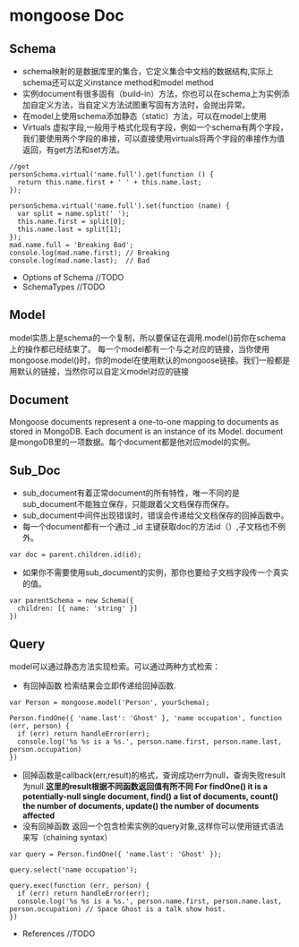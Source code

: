 # mongoose Doc
## Schema 
* schema映射的是数据库里的集合，它定义集合中文档的数据结构,实际上schema还可以定义instance method和model method
* 实例document有很多固有（build-in）方法，你也可以在schema上为实例添加自定义方法，当自定义方法试图重写固有方法时，会抛出异常。
* 在model上使用schema添加静态（static）方法，可以在model上使用
* Virtuals 虚拟字段,一般用于格式化现有字段，例如一个schema有两个字段，我们要使用两个字段的串接，可以直接使用virtuals将两个字段的串接作为值返回，有get方法和set方法。
```
//get
personSchema.virtual('name.full').get(function () {
  return this.name.first + ' ' + this.name.last;
});

personSchema.virtual('name.full').set(function (name) {
  var split = name.split(' ');
  this.name.first = split[0];
  this.name.last = split[1];
});
mad.name.full = 'Breaking Bad';
console.log(mad.name.first); // Breaking
console.log(mad.name.last);  // Bad

```
* Options of Schema  //TODO
* SchemaTypes   //TODO
## Model
model实质上是schema的一个复制，所以要保证在调用.model()前你在schema上的操作都已经结束了。
每一个model都有一个与之对应的链接，当你使用mongoose.model()时，你的model在使用默认的mongoose链接。我们一般都是用默认的链接，当然你可以自定义model对应的链接
## Document
Mongoose documents represent a one-to-one mapping to documents as stored in MongoDB. Each document is an instance of its Model.
document 是mongoDB里的一项数据。每个document都是他对应model的实例。
## Sub_Doc
* sub_document有着正常document的所有特性，唯一不同的是sub_document不能独立保存，只能跟着父文档保存而保存。
* sub_document中间件出现错误时，错误会传递给父文档保存的回掉函数中。
* 每一个document都有一个通过 _id 主键获取doc的方法id（）,子文档也不例外。
```
var doc = parent.children.id(id);
```
* 如果你不需要使用sub_document的实例，那你也要给子文档字段传一个真实的值。
```
var parentSchema = new Schema({
  children: [{ name: 'string' }]
})
```
## Query
model可以通过静态方法实现检索。可以通过两种方式检索：
* 有回掉函数  检索结果会立即传递给回掉函数.
```
var Person = mongoose.model('Person', yourSchema);

Person.findOne({ 'name.last': 'Ghost' }, 'name occupation', function (err, person) {
  if (err) return handleError(err);
  console.log('%s %s is a %s.', person.name.first, person.name.last, person.occupation)
})
```
* 回掉函数是callback(err,result)的格式，查询成功err为null，查询失败result为null.__这里的result根据不同函数返回值有所不同 For findOne() it is a potentially-null single document, find() a list of documents, count() the number of documents, update() the number of documents affected__
* 没有回掉函数 返回一个包含检索实例的query对象,这样你可以使用链式语法来写（chaining syntax）
```
var query = Person.findOne({ 'name.last': 'Ghost' });

query.select('name occupation');

query.exec(function (err, person) {
  if (err) return handleError(err);
  console.log('%s %s is a %s.', person.name.first, person.name.last, person.occupation) // Space Ghost is a talk show host.
})
```
* References //TODO
